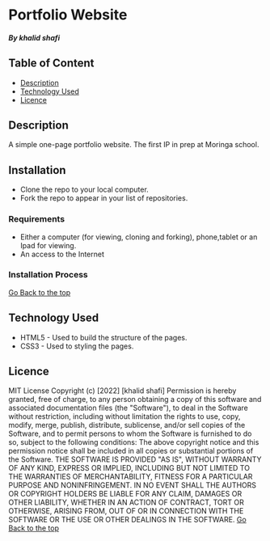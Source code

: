 # Portfolio Website
##### By khalid shafi
## Table of Content
- [Description](#description)
- [Technology Used](#technology-used)
- [Licence](#licence)
## Description
A simple one-page portfolio website. The first IP in prep at Moringa school.
## Installation
- Clone the repo to your local computer.
- Fork the repo to appear in your list of repositories.
### Requirements
- Either a computer (for viewing, cloning and forking), phone,tablet or an Ipad for viewing.
- An access to the Internet
### Installation Process
[Go Back to the top](#portfolio-website)
## Technology Used
- HTML5 - Used to build the structure of the pages.
- CSS3 - Used to styling the pages.
## Licence
MIT License
Copyright (c) [2022] [khalid shafi]
Permission is hereby granted, free of charge, to any person obtaining a copy
of this software and associated documentation files (the "Software"), to deal
in the Software without restriction, including without limitation the rights
to use, copy, modify, merge, publish, distribute, sublicense, and/or sell
copies of the Software, and to permit persons to whom the Software is
furnished to do so, subject to the following conditions:
The above copyright notice and this permission notice shall be included in all
copies or substantial portions of the Software.
THE SOFTWARE IS PROVIDED "AS IS", WITHOUT WARRANTY OF ANY KIND, EXPRESS OR
IMPLIED, INCLUDING BUT NOT LIMITED TO THE WARRANTIES OF MERCHANTABILITY,
FITNESS FOR A PARTICULAR PURPOSE AND NONINFRINGEMENT. IN NO EVENT SHALL THE
AUTHORS OR COPYRIGHT HOLDERS BE LIABLE FOR ANY CLAIM, DAMAGES OR OTHER
LIABILITY, WHETHER IN AN ACTION OF CONTRACT, TORT OR OTHERWISE, ARISING FROM,
OUT OF OR IN CONNECTION WITH THE SOFTWARE OR THE USE OR OTHER DEALINGS IN THE
SOFTWARE.
[Go Back to the top](#portfolio-website)